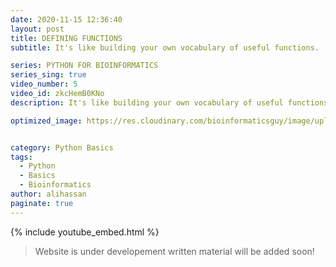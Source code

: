 ```yaml
---
date: 2020-11-15 12:36:40
layout: post
title: DEFINING FUNCTIONS
subtitle: It's like building your own vocabulary of useful functions.

series: PYTHON FOR BIOINFORMATICS
series_sing: true
video_number: 5
video_id: zkcHemB0KNo
description: It's like building your own vocabulary of useful functions.

optimized_image: https://res.cloudinary.com/bioinformaticsguy/image/upload/c_scale,h_380/v1596701389/002%20Python-for-Bioinformatics/Python-for-Bioinformatics-005.png


category: Python Basics
tags:
  - Python
  - Basics
  - Bioinformatics
author: alihassan
paginate: true
---
```


{% include youtube_embed.html %}


> Website is under developement written material will be added soon!


<!-- hiding guys bioinformatics guy here with another video of the series python for bioinformatics in this video we will be talking about python functions and how you can define your own functions in python so let's get started just recall the functions that you have studied during college level math python functions are just like math function that we have already studied most of us are familiar with those math functions but for those who are not familiar with them let me explain it with a simple example of this guy john being a human being john can perform several functions but we will be focusing on only one function and that is john can eat pizza then it does some processing in the body it discards the byproduct and the end result is it gets energy to work if we compare this with the function in python we can see that a python function eats parameters which is pizza in john's case does some processing in the body discards the byproducts and get us the results which was energy in john's case as we have a better understanding of python functions now and we are already familiar with how to use python functions as we have been using land function the count function and so on now we are going to learn how we can define our own functions in python before we start there is one more thing that i need to tell you so far we have been working in python shell and in python shell as soon as we hit enter after writing some code it executes it but defining function is a multi-line thing and we will have to use something else and that is python files so if you are using windows and you are using the basic python idle you can create new python files just like that so go click over here file new file and then it creates new file you can write print hello to the bioinformatics well all right and in order to run this code you will have to press f5 and then you have to save this file for the first time other when you will be running it for the second time you won't be prompted to save it again so you can save it anywhere let's save it in the desktop on the desktop where is our desktop here's the desktop and i'm gonna name this file python functions you can see that now our statement is printed in the python shell but for the sake of this series i'm going to be using google code files google colab is another python jupyter notebook and you can also work in google collab uh i was if you don't know how to create a google call app and how to work in google core apps you can check out the first video of the series in which i have described everything in the year so i have already opened a google cool app file so let's see how we defined functions in python so in python new functions are defined by definition statement definitions are compound statement means that they contain more than one line we will start by the keyword def and then we have to write down the name of the function i'm gonna write over here name then we have to add a pair of brackets and in this pair of brackets we have parameters parameter one if you have multiple parameters we can separate them by commas parameter 2 so on and so forth after the brackets this sign goes colon and once you have written this line then you have to hit enter and go to the next line in the next line comes the body of the function now you need to keep this in mind that every statement of the body of the function is supposed to be at least four spaces enantite when you will hit enter after adding the colon sign the new line will automatically be indented by four spaces now this function is not going to work this was just for the sake of explanation so let's define one of the basic and the simplest function that is possible in python so we will be writing the same keyword def then the name of the function could be f n then we have the pair of brackets one more thing you can define a function without parameters so if we have to do that we just keep the pair of brackets empty and then we will write over here pass so this is a working function which does nothing funny so i'm gonna explain simple and basic python statements that are used in functions first statement is return statement we use this statement when we need an output from the function you have calculated something in the body of the function and you want to get the result as answer of the function then you will be using the return statement so the second statement is the pass statement it does only one very specific thing and that is it does nothing you put the pass statement when you don't know what you're gonna write over here and you put it as a placeholder now let's define a function that does something useful and we will be defining this function that will validate our base dna based sequence so we will be starting with the same keyword def then comes the name of the functions it could be validate base sequence and in the parameters we will be needing the base sequence so base sequence here comes the body of the function so we will have our base sequence it could be capitalized and it could be in small alphabet we have to change it to uppercase and we can do it simply by base c dot upper function then we have to check whether the length of the function is equals to the sum of the a's t's g's and c and we can do it simply in python by just checking the length of the sequence by this learn function and then we have to see whether it's equals to so we will use double equals to sine then we have to add the counts of a t and g and c's so first let's count a then we have to add let me copy a let's put a t over here let's put a g over here then we have to add the last one which is c so this is too long let me reduce the size a little bit atgc so we are adding and then we are checking and if we run this nothing will happen but the function will be defined in python and it will be stored in python library so this is quite a long line and it's a bit difficult to read so we can use these extra pair of brackets and then we can go to the next line and you can see let's align this all right and then go to the next line then align this and then finally put a closing bracket now you can define this function by running this code and this function is finally saved in the python library and let's try using this function all right we can use this print statement and it gives us true but if we will add something like i over here which is not included in the basis so then we are supposed to get false and we are getting false so our function is really working nice so before moving on let's talk about function parameters the function that we just created validated dna based sequence has only one parameter but there could be functions which can have more than one parameter so what are function parameters so in python whenever a function is called it assigns the value of the first parameter to the first argument then it assigns the value of the second parameter to the second argument and it goes on so let's define a function that is going to be using two parameters and this could be the function that recognizes the binding sites in the dna you must be familiar what is the binding site binding sites are smart chunks of dna or dna bases at which several enzymes and replicators attach and then they start to replicate the dna we will start with this keyword def and the name of the function could be recog recognition site now we will have to give it a base sequence as well as the recognition sequence recognition sequence then a colon then hit enter to go to the next line after that here comes the body of the function and it's gonna contain only one line return and what we need to return is we can use this function find base seek dot find and then we have to find our recognition site and we can copy this and put it here and our function is ready so you have to write down this pattern of the return correctly all right now you can run this again and our function is defined now let's try and call this function you can print this is gonna be our base sequence and our recognition site could be simply triple c's yeah let's run this you can see that it is outputting the place where this thing starts since you've started to work in python files now you will be writing several lines of code when you will save a python file and you will open that file after a few months or so it won't make much sense to you because it's in human nature that we tend to forget things if you are so confident enough that you won't forget anything even after months let me tell you another perspective of the same problem once you learn basics of python in this series you will be capable enough to work on bigger projects and you will have to work on teams so if one of the team member reads your code and the code is not making much sense to that person so this is gonna be quite difficult to work in a team comments and documentation comes in handy to help us in this problem so comments are just brief explanations of the lines of code that you have written so that later on any team member or even you can read the comments and find out what this code is all about the simplest way to wear a comment in python is by using this hash symbol before that comment so whenever python sees a hash symbol it ignores everything that is written after that symbol in that specific line so let's try writing a few comments for our function validate base sequence so the first comment could be a short example explaining various details of of python function definitions the next line could be representing a base sequence returns return true or false according to the composition of the strength entirely of upper or lower case entirely of upper or lower case a t g and c characters and then we can add few lines like argument should be a string then we can add something like ensure all the characters are upper case so that is the brief explanation of the function so once you will save this file and later on if you will open this file after a few months if this code is not making much sense to you you will be able to read the comments and find out what is this all about there is one problem that we have to face over here the first is that we have to type hash in every new line moreover if we are writing very long lines it is difficult to read that code we have to scroll over here so that is why it is a general python convention that your code should not be longer than 79 characters and this google collab is showing us this line that whenever you will pass through this line your character will be 88 and you don't go past this line and you can see that over here we are going past this line so to cope up with this problem we have dog strain synthetically dog strength is just a basic string which starts the definition of the function so let's try adding a dog string comment in our function let's add a new block of code over here and then let's remove these all strings let's add a dock string so in order to add a doc string you will have to use triple codes one two three and one two three now in these triple quotes you can write anything and that won't be executed in python it will be considered as a comment so a really nice dark string for this function could be true if the string basic contains only upper or lower case a comma t con gc characters otherwise false now we can run this function and see it just executes technically the dot string and the comments are not making any difference to the function these are just helping comments for us so there is slight difference between dog string and simple hash comments so comments disappear whenever we run the code but doc strings are retained consequently doctrines have a greater utility than comments in particular the health function that we use to know about things in python looks for the docs string that is defined by the user as well as the parameters of the functions to generate the help description so let's try using help function on our own find function help and then we have to write down the name of our function which is validate base sequence let's run this code and see what happens now in the description let me make it a little bigger so you can read our doctrine over here and you can also see the parameters and the name of the function let's look at another example of python function so genomes of various species and the regions within a genome vary with respect to the content of g's and c's as opposed to the t's and a's present in the dna so it is a straightforward practice to calculate the gc content of any dna based sequence now we need to define a function in python that will calculate the gc content of a given dna string one of the advantages of the interactive environment such as python is that you can experiments with the small bits and pieces of code before you can put them together to make a big function so here is a small example of that experimentation let's see how many c's are there in the sequence c dot count c there are three c's and c dot count g there are four cheese let's see that what is the length of this sequence length is 16 now we know that in order to calculate the gc content we need to add the number of cheese and c's and then divide them with this whole length of the sequence let's add c is plus c dot count g let's close this bracket then divide this whole thing by length of the sequence and hit enter you got your gc content all right so let's put them together and make a function you can even copy these statements so we are gonna write gc content clc you will hit dor okay so def gc gc content and then we can write base c then we have to add a dog string and in the top string we can simply type return the of g and c's in the base now now the rest is very simple let's convert it into uppercase and then we just have to copy this line and return it okay let's make it bigger so that we can read what's going on over here and that's pretty much it our function is ready let's run this so that this function is stored a meaningful example to use this function will be when we will have a long stretch of dna strength then it will be difficult to tell whether the result was correct or not so when writing functions it is a good practice to have small test cases whose answers are already known to check out our function is working properly or not so i have already created some test cases let's run these and see if we get the correct answers print gc content c 50 then we can print gc content of c75 then we can offset 40. you can see that we got 0 0 0 which is not the correct answer and we have to find out what is the problem over here we can see that over here it's written small c however in over here we are changing it to the upper layer so we will have to make this capital let's read on this and then run this again and we can see that we got the correct answers 0.5 0.75 and 0.4 so now we know how to define python functions as well as we have also learned how to document those functions so before we move ahead there is one more thing that we need to consider learning and that is assertions while developing code it often happens that your function is called with arguments of wrong type or value depending on the details of the code and invalid argument may result in an error or a nonsensical result even worse it might result in apparently meaningful but incorrect result for example the definition of gc content assumes that the given string contains only g c's a's and t's since we are only counting g's and c's all of the other characters are assumed to be a's and t's so if a given string contains a few invalid conductors it will return a value that will make sense but it will be off by a little amount so before we move ahead there is one more thing that we need to consider learning and that is assertion it is always a good idea to express the function assumptions in the docstring however the documentation doesn't have any effect on the computation documentation can stop anyone from calling a function with invalid argument nothing stops someone from calling a function that violates the documented assumptions to ensure compliance python provides simple assertion statements to ensure that the function is called with correct arguments so a single assertion statement could be a third one equals to two when you will run this you will get this assertion error we will soon see how we can use this in the function before that let's see what is a two expression assertion so let's try this out so a third one equals to 2 and if this is strong then we can give this error invalid arguments now when you will run this code you will see that it also tells us that you got this assertion error because there are invalid arguments all right so let's improve gc content by ensuring that it arguments is a valid sequence string we already have a function that does what we need validate base sequence we will add an assertion statement that calls that function all right now we need to modify this function now we simply have to add this line over here a third validate base sequence then we have to enter base sequence over here comma the next argument is oh i'm using this slash to go to the next line this slash tells us that the code is continued and we can type argument as invalid correct now we can simply run this then we can run these we got the correct answer now if i will add something wrong over here let's say i then i should get an error you can see that i got this assertion error in this statement and you can see that it is saying that argument has invalid characters and you know if we comment out this line and define this function again and run this again with this wrong value you will get the result which is wrong so this is benefit of placing a search statements in our functions now you have seen that in the last example one function calls another function it is a common practice in python now each function should perform what is conceptually a single coherent action this means that you will write relatively small functions that will call each other rather than writing a function with multiple steps now you can think of functions as building up vocabulary in defining a vocabulary it is natural to define some of its words in terms of others python provides a small initial set of definitions and you can expand on that set by defining more of them one reason for writing small functions is that simple functions are easier to write and test than complicated ones if a function a calls b and b calls c and c calls d but something is not working in d you can call d yourself from the interpreter once you are sure that d works you can call c and so on writing small functions also helps us to avoid code duplication that is having a group of statements repeated in more than one definition code duplication is bad because if you want to change those statements you will have to find every definition that uses them and spend considerable time making the same changes in each definition all right now we also know the importance of writing small functions let's move on to the next topic which is default parameter values you often find that most calls to a certain functions are likely to include the same value for a particular parameter frequently this is a value for something simple such as true or none or zero in such cases python provides a way to assign a default value to the parameter that will be used if no explicit value is included in call to that function if you have explored built-in functions with the help function that i told you earlier you might have come across this fact that some parameters of functions are optional the python definition designates an optional parameter by assigning it a default value in the parameter list let's make validate base sequence more flexible by giving it the ability to handle rns sequences let's add a second parameter whose value determines whether the function looks for ts or use we call our new parameter rna flag let's edit our function validate base sequence and we need to add r and a flag over here f l a g and we will also have to modify the documentation return true if the string base sequence contains only upper or lower case is these or u if r rna flag now we also have to modify the return statement sequence count u if r and a flag else t now this line will count use if rna flag is true now let's try this with small chunk of dna atcg if we turn the rn flag as false then we should get true result if we turn the rna flag true it should give us false because this is a dna sequence now if we change this t to u then we are supposed to get true because now this is an rna sequence okay so uh we were talking about the default parameters in order to make this rna flag a default parameter we will have to give a predefined value over here in the definition of the function and a good thing is to give it a false value because most of the times we will be validating the dns sequences now if we will call this function with just one argument then it will assume that we are providing it a dna sequence and it will calculate the things accordingly okay we have to read on this function and then we have to read on this now we got the true answer and if we want to run this for rna we will have to change it to true now this is checking that whether it's an rna sequence or not all right so that's pretty much it for today in the next video we will be talking about using modules in python if you have any questions comments or concerns about this video you can always comment down below i will be happy to help you out and if you want to know what i do other than programming you can check out my vlogging channel right over here thank you very much for watching and i will see you around in the next video [Music] you  -->
